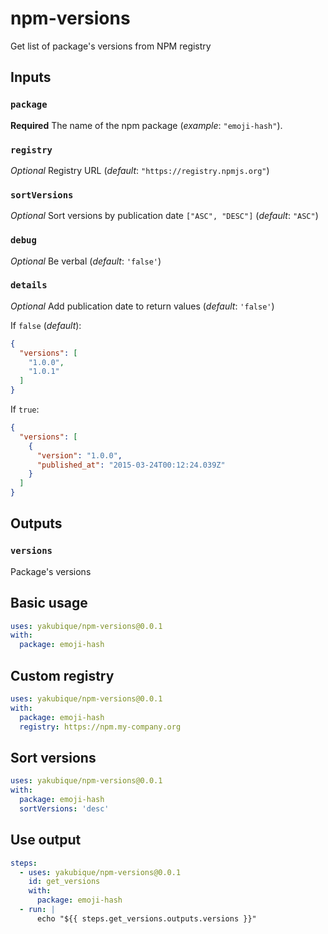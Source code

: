 # npm-versions

Get list of package's versions from NPM registry

## Inputs

### `package`

**Required** The name of the npm package (_example_: `"emoji-hash"`).

### `registry`

_Optional_ Registry URL (_default_: `"https://registry.npmjs.org"`)

### `sortVersions`

_Optional_ Sort versions by publication date `["ASC", "DESC"]` (_default_: `"ASC"`)

### `debug`

_Optional_ Be verbal (_default_: `'false'`)

### `details`

_Optional_ Add publication date to return values (_default_: `'false'`)

If `false` (_default_):

```json
{
  "versions": [
    "1.0.0",
    "1.0.1"
  ]
}
```

If `true`:

```json
{
  "versions": [
    {
      "version": "1.0.0",
      "published_at": "2015-03-24T00:12:24.039Z"
    }
  ]
}
```

## Outputs

### `versions`

Package's versions

## Basic usage

```yaml
uses: yakubique/npm-versions@0.0.1
with:
  package: emoji-hash
```

## Custom registry
```yaml
uses: yakubique/npm-versions@0.0.1
with:
  package: emoji-hash
  registry: https://npm.my-company.org
```

## Sort versions
```yaml
uses: yakubique/npm-versions@0.0.1
with:
  package: emoji-hash
  sortVersions: 'desc'
```

## Use output
```yaml
steps:
  - uses: yakubique/npm-versions@0.0.1
    id: get_versions
    with:
      package: emoji-hash
  - run: |
      echo "${{ steps.get_versions.outputs.versions }}"
```
